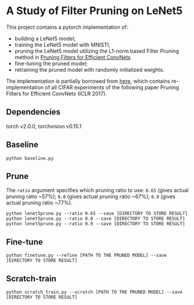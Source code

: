 # A Study of Filter Pruning on LeNet5

This project contains a pytorch implementation of:
- building a LeNet5 model; 
- training the LeNet5 model with MNISTl;  
- pruning the LeNet5 model utilizing the L1-norm based Filter Pruning method in [Pruning Filters for Efficient ConvNets](https://arxiv.org/abs/1608.08710)
- fine-tuning the pruned model;
- retraining the pruned model with randomly initialized weights.

The implementation is partially borrowed from [here](https://github.com/Eric-mingjie/rethinking-network-pruning/tree/master/cifar/l1-norm-pruning), which contains re-implementation of all CIFAR experiments of the following paper
Pruning Filters for Efficient ConvNets (ICLR 2017).
## Dependencies
torch v2.0.0, torchvision v0.15.1

## Baseline 

```shell
python baseline.py
```

## Prune
The `ratio` argument specifies which pruning ratio to use: `0.65` (gives actual pruning ratio ~57%); `0.8` (gives actual pruning ratio ~67%); `0.9` (gives actual pruning ratio ~77%).
```shell
python lenet5prune.py --ratio 0.65 --save [DIRECTORY TO STORE RESULT]
python lenet5prune.py --ratio 0.8 --save [DIRECTORY TO STORE RESULT]
python lenet5prune.py --ratio 0.9 --save [DIRECTORY TO STORE RESULT]
```

## Fine-tune

```shell
python finetune.py --refine [PATH TO THE PRUNED MODEL] --save [DIRECTORY TO STORE RESULT]
```

## Scratch-train

```shell
python scratch_train.py --scratch [PATH TO THE PRUNED MODEL] --save [DIRECTORY TO STORE RESULT]
```
